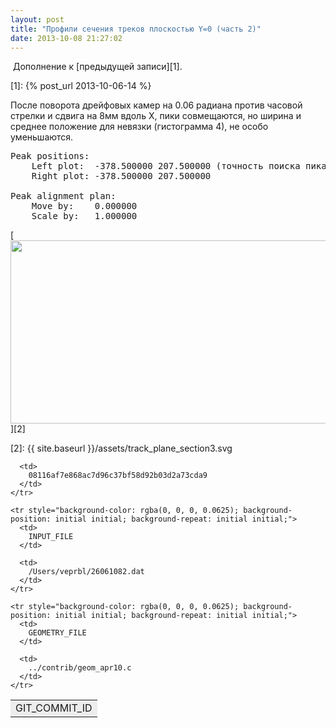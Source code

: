 ```yaml
---
layout: post
title: "Профили сечения треков плоскостью Y=0 (часть 2)"
date: 2013-10-08 21:27:02
---
```


 Дополнение к [предыдущей записи][1].

 [1]: {% post_url 2013-10-06-14 %}

После поворота дрейфовых камер на 0.06 радиана против часовой стрелки и сдвига на 8мм вдоль X, пики совмещаются, но ширина и среднее положение для невязки (гистограмма 4), не особо уменьшаются.

<pre>Peak positions:
	Left plot:	-378.500000	207.500000 (точность поиска пика +-0.5 мм)
	Right plot:	-378.500000	207.500000

Peak alignment plan:
	Move by:	0.000000
	Scale by:	1.000000</pre>

[<img src="{{ site.baseurl }}/assets/track_plane_section3.svg" alt="" width="567" height="293" />][2]

 [2]: {{ site.baseurl }}/assets/track_plane_section3.svg

<table style="width: 686px;" border="0">
  <tbody>
    <tr style="background-color: rgba(0, 0, 0, 0.0625); background-position: initial initial; background-repeat: initial initial;">
      <td>
        GIT_COMMIT_ID
      </td>
      
      <td>
        08116af7e868ac7d96c37bf58d92b03d2a73cda9
      </td>
    </tr>
    
    <tr style="background-color: rgba(0, 0, 0, 0.0625); background-position: initial initial; background-repeat: initial initial;">
      <td>
        INPUT_FILE
      </td>
      
      <td>
        /Users/veprbl/26061082.dat
      </td>
    </tr>
    
    <tr style="background-color: rgba(0, 0, 0, 0.0625); background-position: initial initial; background-repeat: initial initial;">
      <td>
        GEOMETRY_FILE
      </td>
      
      <td>
        ../contrib/geom_apr10.c
      </td>
    </tr>
  </tbody>
</table>

 

 
